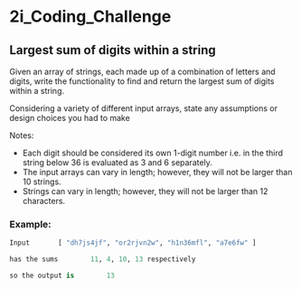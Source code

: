 # 2i_Coding_Challenge
## Largest sum of digits within a string

Given an array of strings, each made up of a combination of letters and digits, write the functionality to find and return the largest sum of digits within a string.

Considering a variety of different input arrays, state any assumptions or design choices you had to make

Notes:

- Each digit should be considered its own 1-digit number i.e. in the third string below 36 is evaluated as 3 and 6 separately.
- The input arrays can vary in length; however, they will not be larger than 10 strings.
- Strings can vary in length; however, they will not be larger than 12 characters.

### Example:
```python
Input		[ "dh7js4jf", "or2rjvn2w", "h1n36mfl", "a7e6fw" ]

has the sums		11, 4, 10, 13 respectively

so the output is		13
```
